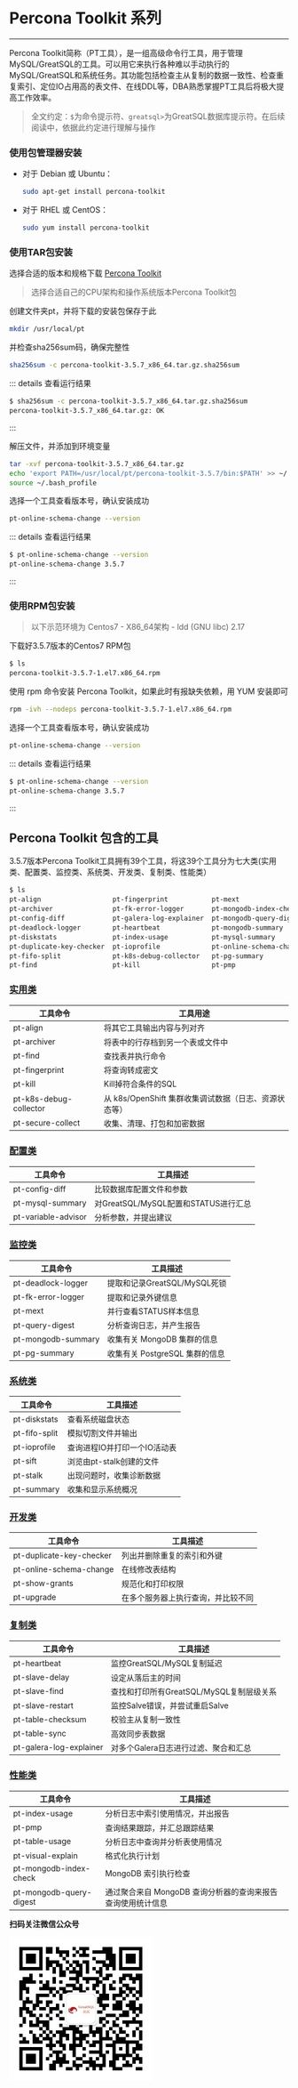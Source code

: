 # Percona Toolkit 系列

---

Percona Toolkit简称（PT工具），是一组高级命令行工具，用于管理MySQL/GreatSQL的工具。可以用它来执行各种难以手动执行的MySQL/GreatSQL和系统任务。其功能包括检查主从复制的数据一致性、检查重复索引、定位IO占用高的表文件、在线DDL等，DBA熟悉掌握PT工具后将极大提高工作效率。

> 全文约定：`$`为命令提示符、`greatsql>`为GreatSQL数据库提示符。在后续阅读中，依据此约定进行理解与操作

### 使用包管理器安装

- 对于 Debian 或 Ubuntu：

  ```bash
  sudo apt-get install percona-toolkit
  ```

- 对于 RHEL 或 CentOS：

   ```bash
   sudo yum install percona-toolkit
   ```

### 使用TAR包安装

选择合适的版本和规格下载 [Percona Toolkit](https://www.percona.com/downloads)

> 选择合适自己的CPU架构和操作系统版本Percona Toolkit包

创建文件夹pt，并将下载的安装包保存于此

```bash
mkdir /usr/local/pt
```

并检查sha256sum码，确保完整性
```bash
sha256sum -c percona-toolkit-3.5.7_x86_64.tar.gz.sha256sum
```

::: details 查看运行结果

```bash
$ sha256sum -c percona-toolkit-3.5.7_x86_64.tar.gz.sha256sum
percona-toolkit-3.5.7_x86_64.tar.gz: OK
```
:::

解压文件，并添加到环境变量

```bash
tar -xvf percona-toolkit-3.5.7_x86_64.tar.gz
echo 'export PATH=/usr/local/pt/percona-toolkit-3.5.7/bin:$PATH' >> ~/.bash_profile
source ~/.bash_profile
```

选择一个工具查看版本号，确认安装成功

```bash
pt-online-schema-change --version
```
::: details 查看运行结果
```bash
$ pt-online-schema-change --version
pt-online-schema-change 3.5.7
```
:::

### 使用RPM包安装

> 以下示范环境为 Centos7 - X86_64架构 - ldd (GNU libc) 2.17

下载好3.5.7版本的Centos7 RPM包

```bash
$ ls
percona-toolkit-3.5.7-1.el7.x86_64.rpm
```

使用 rpm 命令安装 Percona Toolkit，如果此时有报缺失依赖，用 YUM 安装即可

```bash
rpm -ivh --nodeps percona-toolkit-3.5.7-1.el7.x86_64.rpm
```

选择一个工具查看版本号，确认安装成功

```bash
pt-online-schema-change --version
```
::: details 查看运行结果
```bash
$ pt-online-schema-change --version
pt-online-schema-change 3.5.7
```
:::

## Percona Toolkit 包含的工具

3.5.7版本Percona Toolkit工具拥有39个工具，将这39个工具分为七大类(实用类、配置类、监控类、系统类、开发类、复制类、性能类）

```bash
$ ls
pt-align                  pt-fingerprint           pt-mext                  pt-query-digest    pt-summary
pt-archiver               pt-fk-error-logger       pt-mongodb-index-check   pt-secure-collect  pt-table-checksum
pt-config-diff            pt-galera-log-explainer  pt-mongodb-query-digest  pt-show-grants     pt-table-sync
pt-deadlock-logger        pt-heartbeat             pt-mongodb-summary       pt-sift            pt-table-usage
pt-diskstats              pt-index-usage           pt-mysql-summary         pt-slave-delay     pt-upgrade
pt-duplicate-key-checker  pt-ioprofile             pt-online-schema-change  pt-slave-find      pt-variable-advisor
pt-fifo-split             pt-k8s-debug-collector   pt-pg-summary            pt-slave-restart   pt-visual-explain
pt-find                   pt-kill                  pt-pmp                   pt-stalk`
```

### [实用类](./10-1-1-pt-practical.md)

| 工具命令               | 工具用途                                              |
| ---------------------- | ----------------------------------------------------- |
| pt-align               | 将其它工具输出内容与列对齐                            |
| pt-archiver            | 将表中的行存档到另一个表或文件中                      |
| pt-find                | 查找表并执行命令                                      |
| pt-fingerprint         | 将查询转成密文                                        |
| pt-kill                | Kill掉符合条件的SQL                                   |
| pt-k8s-debug-collector | 从 k8s/OpenShift 集群收集调试数据（日志、资源状态等） |
| pt-secure-collect      | 收集、清理、打包和加密数据                            |

### [配置类](./10-1-2-pt-configuration.md)

| 工具命令            | 工具描述                             |
| ------------------- | ------------------------------------ |
| pt-config-diff      | 比较数据库配置文件和参数             |
| pt-mysql-summary    | 对GreatSQL/MySQL配置和STATUS进行汇总 |
| pt-variable-advisor | 分析参数，并提出建议                 |

### [监控类](./10-1-3-pt-monitoring.md)

| 工具命令           | 工具描述                       |
| ------------------ | ------------------------------ |
| pt-deadlock-logger | 提取和记录GreatSQL/MySQL死锁   |
| pt-fk-error-logger | 提取和记录外键信息             |
| pt-mext            | 并行查看STATUS样本信息         |
| pt-query-digest    | 分析查询日志，并产生报告       |
| pt-mongodb-summary | 收集有关 MongoDB 集群的信息    |
| pt-pg-summary      | 收集有关 PostgreSQL 集群的信息 |

### [系统类](./10-1-4-pt-system.md)

| 工具命令      | 工具描述                     |
| ------------- | ---------------------------- |
| pt-diskstats  | 查看系统磁盘状态             |
| pt-fifo-split | 模拟切割文件并输出           |
| pt-ioprofile  | 查询进程IO并打印一个IO活动表 |
| pt-sift       | 浏览由pt-stalk创建的文件     |
| pt-stalk      | 出现问题时，收集诊断数据     |
| pt-summary    | 收集和显示系统概况           |

### [开发类](./10-1-5-pt-development.md)

| 工具命令                 | 工具描述                           |
| ------------------------ | ---------------------------------- |
| pt-duplicate-key-checker | 列出并删除重复的索引和外键         |
| pt-online-schema-change  | 在线修改表结构                     |
| pt-show-grants           | 规范化和打印权限                   |
| pt-upgrade               | 在多个服务器上执行查询，并比较不同 |

### [复制类](./10-1-6-pt-replication.md)

| 工具命令                | 工具描述                                 |
| ----------------------- | ---------------------------------------- |
| pt-heartbeat            | 监控GreatSQL/MySQL复制延迟               |
| pt-slave-delay          | 设定从落后主的时间                       |
| pt-slave-find           | 查找和打印所有GreatSQL/MySQL复制层级关系 |
| pt-slave-restart        | 监控Salve错误，并尝试重启Salve           |
| pt-table-checksum       | 校验主从复制一致性                       |
| pt-table-sync           | 高效同步表数据                           |
| pt-galera-log-explainer | 对多个Galera日志进行过滤、聚合和汇总     |

### [性能类](./10-1-7-pt-performance.md)

| 工具命令                | 工具描述                                                    |
| ----------------------- | ----------------------------------------------------------- |
| pt-index-usage          | 分析日志中索引使用情况，并出报告                            |
| pt-pmp                  | 查询结果跟踪，并汇总跟踪结果                                |
| pt-table-usage          | 分析日志中查询并分析表使用情况                              |
| pt-visual-explain       | 格式化执行计划                                              |
| pt-mongodb-index-check  | MongoDB 索引执行检查                                        |
| pt-mongodb-query-digest | 通过聚合来自 MongoDB 查询分析器的查询来报告查询使用统计信息 |



**扫码关注微信公众号**

![greatsql-wx](../greatsql-wx.jpg)
